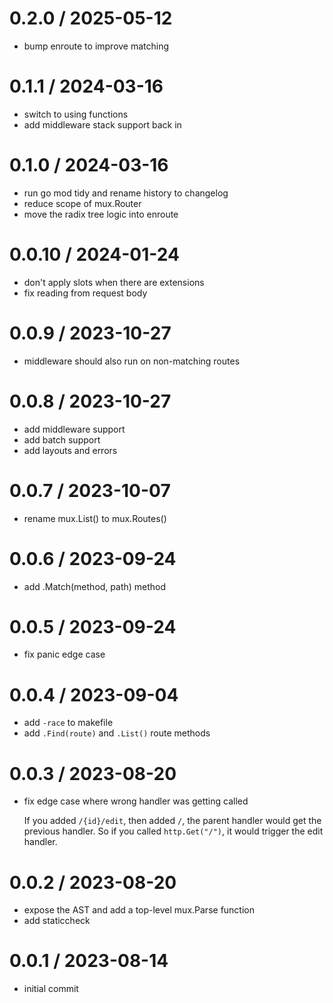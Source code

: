 # 0.2.0 / 2025-05-12

- bump enroute to improve matching

# 0.1.1 / 2024-03-16

- switch to using functions
- add middleware stack support back in

# 0.1.0 / 2024-03-16

- run go mod tidy and rename history to changelog
- reduce scope of mux.Router
- move the radix tree logic into enroute

# 0.0.10 / 2024-01-24

- don't apply slots when there are extensions
- fix reading from request body

# 0.0.9 / 2023-10-27

- middleware should also run on non-matching routes

# 0.0.8 / 2023-10-27

- add middleware support
- add batch support
- add layouts and errors

# 0.0.7 / 2023-10-07

- rename mux.List() to mux.Routes()

# 0.0.6 / 2023-09-24

- add .Match(method, path) method

# 0.0.5 / 2023-09-24

- fix panic edge case

# 0.0.4 / 2023-09-04

- add `-race` to makefile
- add `.Find(route)` and `.List()` route methods

# 0.0.3 / 2023-08-20

- fix edge case where wrong handler was getting called

  If you added `/{id}/edit`, then added `/`, the parent handler would get the previous handler. So if you called `http.Get("/")`, it would trigger the edit handler.

# 0.0.2 / 2023-08-20

- expose the AST and add a top-level mux.Parse function
- add staticcheck

# 0.0.1 / 2023-08-14

- initial commit

